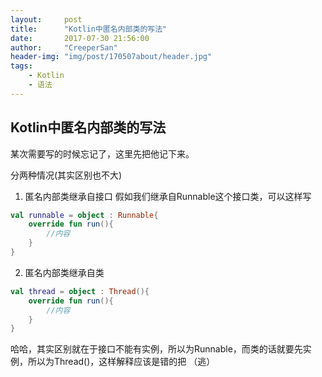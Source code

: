 ```yaml
---
layout:     post
title:      "Kotlin中匿名内部类的写法"
date:       2017-07-30 21:56:00
author:     "CreeperSan"
header-img: "img/post/170507about/header.jpg"
tags:
    - Kotlin
    - 语法
---
```


## Kotlin中匿名内部类的写法
某次需要写的时候忘记了，这里先把他记下来。

分两种情况(其实区别也不大)
1. 匿名内部类继承自接口
假如我们继承自Runnable这个接口类，可以这样写
```Kotlin
val runnable = object : Runnable{
	override fun run(){
    	//内容
    }
}
```

2. 匿名内部类继承自类
```Kotlin
val thread = object : Thread(){
	override fun run(){
    	//内容
    }
}
```

哈哈，其实区别就在于接口不能有实例，所以为Runnable，而类的话就要先实例，所以为Thread()，这样解释应该是错的把 （逃）